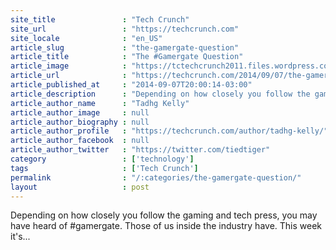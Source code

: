 ```yaml
---
site_title               : "Tech Crunch"
site_url                 : "https://techcrunch.com"
site_locale              : "en_US"
article_slug             : "the-gamergate-question"
article_title            : "The #Gamergate Question"
article_image            : "https://tctechcrunch2011.files.wordpress.com/2014/09/buy-zynga-poker-chips-online-with-a-credit-card.png?w=300&h=331&crop=1"
article_url              : "https://techcrunch.com/2014/09/07/the-gamergate-question/"
article_published_at     : "2014-09-07T20:00:14-03:00"
article_description      : "Depending on how closely you follow the gaming and tech press, you may have heard of #gamergate. Those of us inside the industry have. This week it's..."
article_author_name      : "Tadhg Kelly"
article_author_image     : null
article_author_biography : null
article_author_profile   : "https://techcrunch.com/author/tadhg-kelly/"
article_author_facebook  : null
article_author_twitter   : "https://twitter.com/tiedtiger"
category                 : ['technology']
tags                     : ['Tech Crunch']
permalink                : "/:categories/the-gamergate-question/"
layout                   : post
---
```


Depending on how closely you follow the gaming and tech press, you may have heard of #gamergate. Those of us inside the industry have. This week it's...
